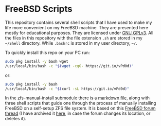 FreeBSD Scripts
==================

This repository contains several shell scripts that I have used to make
my life more convenient on my FreeBSD machine. They are presented here mostly for educational purposes. They are licensed under [GNU GPLv3](https://github.com/fusion809/freebsd-scripts/blob/master/LICENSE). All the files in this repository with the file extension `.sh` are stored in my `~/Shell` directory. While `.bashrc` is stored in my user directory, `~/`.

To quickly install this repo on your PC run:

```bash
sudo pkg install -y bash wget
/usr/local/bin/bash -c "$(wget -cqO- https://git.io/vPd0d)"
```

or:

```bash
sudo pkg install -y bash
/usr/local/bin/bash -c "$(curl -sL https://git.io/vPd0d)"
```

In the zfs-manual-install submodule there is a [markdown file](https://github.com/fusion809/freebsd-scripts/blob/master/zfs-manual-install/README.md), along with three shell scripts that guide one through the process of manually installing FreeBSD on a self-setup ZFS file system. It is based on this [FreeBSD forum thread](https://forums.freebsd.org/threads/installing-freebsd-manually-no-installer.63201/) (I have archived it [here](https://web.archive.org/web/20181108194616/https://forums.freebsd.org/threads/installing-freebsd-manually-no-installer.63201/), in case the forum changes its location, or deletes it).
